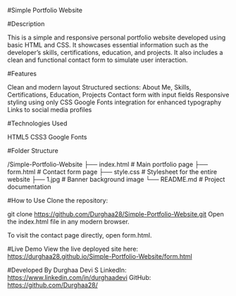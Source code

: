 #Simple Portfolio Website

#Description

This is a simple and responsive personal portfolio website developed using basic HTML and CSS. It showcases essential information such as the developer’s skills, certifications, education, and projects. It also includes a clean and functional contact form to simulate user interaction.

#Features

Clean and modern layout
Structured sections: About Me, Skills, Certifications, Education, Projects
Contact form with input fields
Responsive styling using only CSS
Google Fonts integration for enhanced typography
Links to social media profiles

#Technologies Used

HTML5
CSS3
Google Fonts

#Folder Structure

/Simple-Portfolio-Website
├── index.html         # Main portfolio page
├── form.html          # Contact form page
├── style.css          # Stylesheet for the entire website
├── 1.jpg              # Banner background image
└── README.md          # Project documentation

#How to Use
Clone the repository:

git clone https://github.com/Durghaa28/Simple-Portfolio-Website.git
Open the index.html file in any modern browser.

To visit the contact page directly, open form.html.

#Live Demo
View the live deployed site here:
https://durghaa28.github.io/Simple-Portfolio-Website/form.html

#Developed By
Durghaa Devi S
LinkedIn: https://www.linkedin.com/in/durghaadevi
GitHub: https://github.com/Durghaa28/
